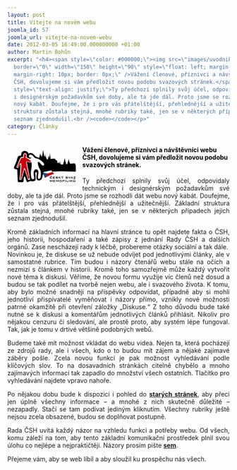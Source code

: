 ```yaml
---
layout: post
title: Vítejte na novém webu
joomla_id: 57
joomla_url: vitejte-na-novem-webu
date: 2012-03-05 16:49:00.000000000 +01:00
author: Martin Bohůn
excerpt: "<h4><span style=\"color: #000000;\"><img src=\"images/uvodnik-clanku-foto/logo_hemofilik.jpg\"
  border=\"0\" width=\"150\" height=\"90\" style=\"float: left; margin-left: 10px;
  margin-right: 10px; border: 0px;\" />Vážení členové, příznivci a návštěvníci webu
  ČSH, dovolujeme si vám předložit novou podobu svazových stránek.</span></h4>\r\n<p
  style=\"text-align: justify;\">Ty předchozí splnily svůj účel, odpovídaly technickým
  i designérským požadavkům své doby, ale ta jde dál. Proto jsme se rozhodli dát webu
  nový kabát. Doufejme, že i pro vás přátelštější, přehlednější a užitečnější. Základní
  struktura zůstala stejná, mnohé rubriky také, jen se v některých případech jejich
  seznam zjednodušil.<br /><code></code></p>"
category: Články
---
```

<h4><span style="color: #000000;"><img src="images/uvodnik-clanku-foto/logo_hemofilik.jpg" border="0" width="150" height="90" style="float: left; margin-left: 10px; margin-right: 10px; border: 0px;" />Vážení členové, příznivci a návštěvníci webu ČSH, dovolujeme si vám předložit novou podobu svazových stránek.</span></h4>

<p style="text-align: justify;">Ty předchozí splnily svůj účel, odpovídaly technickým i designérským požadavkům své doby, ale ta jde dál. Proto jsme se rozhodli dát webu nový kabát. Doufejme, že i pro vás přátelštější, přehlednější a užitečnější. Základní struktura zůstala stejná, mnohé rubriky také, jen se v některých případech jejich seznam zjednodušil.<br /><code></code></p>



<p style="text-align: justify;">Kromě základních informací na hlavní stránce tu opět najdete fakta o ČSH, jeho historii, hospodaření a také zápisy z jednání Rady ČSH a dalších orgánů. Zase nescházejí rady k léčbě, probereme otázky sociální a tak dále.<br />Novinkou je, že diskuse se už nebude odvíjet pod jednotlivými články, ale v samostatné rubrice. Tím budou i názory čtenářů webu stále na očích a nezmizí s článkem v historii. Kromě toho samozřejmě může každý vytvořit nové téma k diskusi. Věříme, že novou formu využije víc členů než dosud a budou se tak podílet na tvorbě nejen webu, ale i svazového života. K tomu, aby bylo možné snadněji na příspěvky odpovídat, případně aby si mohli jednotliví přispívatelé vyměňovat i názory přímo, vznikly nové možnosti patrné okamžitě při otevření záložky „Diskuse.“ Z toho důvodu bude také nutné se k diskusi a komentářům jednotlivých článků přihlásit. Nikoliv pro nějakou cenzuru či sledování, ale prostě proto, aby systém lépe fungoval. Tak, jak je tomu v drtivé většině podobných webů.</p>

<p style="text-align: justify;">Budeme také mít možnost vkládat do webu videa. Nejen ta, která pocházejí ze zdrojů rady, ale i všech, kdo o to budou mít zájem a nějaké zajímavé záběry pošle. Zcela novou funkcí je pak možnost vyhledávání podle klíčových slov. To na dosavadních stránkách citelně chybělo a mnoho zajímavých informací tak zapadlo do množství všech ostatních. Tlačítko pro vyhledávání najdete vpravo nahoře.</p>

<p style="text-align: justify;">Po nějakou dobu bude k dispozici i pohled do <strong><a href="soubory/offline/Hemofilici/www.hemofilici.cz/cs/uvod.html" target="_blank">starých stránek</a></strong>, aby přeci jen úplně všechny informace – a mnohé z nich skutečně důležité – nezapadly. Stačí se tam podívat jediným kliknutím. Všechny rubriky ještě nejsou zcela obsazené, budou se doplňovat postupně.</p>

<p style="text-align: justify;">Rada ČSH uvítá každý názor na vzhledu funkci a potřeby webu. Od všech, komu záleží na tom, aby tento základní komunikační prostředek plnil svou úlohu co nejlépe a nejpraktičtěji. Názory prosím pište <strong><a href="index.php/forum/2-obecne/7-novy-web">sem</a></strong>.</p>

<p style="text-align: justify;">Přejeme vám, aby se web líbil a aby sloužil ku prospěchu nás všech.</p>
